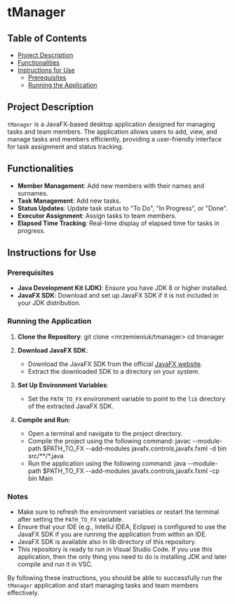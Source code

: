 # tManager

## Table of Contents
- [Project Description](#project-description)
- [Functionalities](#functionalities)
- [Instructions for Use](#instructions-for-use)
  - [Prerequisites](#prerequisites)
  - [Running the Application](#running-the-application)

## Project Description
`tManager` is a JavaFX-based desktop application designed for managing tasks and team members. The application allows users to add, view, and manage tasks and members efficiently, providing a user-friendly interface for task assignment and status tracking.

## Functionalities
- **Member Management**: Add new members with their names and surnames.
- **Task Management**: Add new tasks.
- **Status Updates**: Update task status to "To Do", "In Progress", or "Done".
- **Executor Assignment**: Assign tasks to team members.
- **Elapsed Time Tracking**: Real-time display of elapsed time for tasks in progress.

## Instructions for Use

### Prerequisites
- **Java Development Kit (JDK)**: Ensure you have JDK 8 or higher installed.
- **JavaFX SDK**: Download and set up JavaFX SDK if it is not included in your JDK distribution.

### Running the Application
1. **Clone the Repository**:
    git clone <mrzemieniuk/tmanager>
    cd tmanager

2. **Download JavaFX SDK**:
    - Download the JavaFX SDK from the official [JavaFX website](https://openjfx.io/).
    - Extract the downloaded SDK to a directory on your system.

3. **Set Up Environment Variables**:
    - Set the `PATH_TO_FX` environment variable to point to the `lib` directory of the extracted JavaFX SDK.

4. **Compile and Run**:
    - Open a terminal and navigate to the project directory.
    - Compile the project using the following command:
      javac --module-path $PATH_TO_FX --add-modules javafx.controls,javafx.fxml -d bin src/**/*.java
    - Run the application using the following command:
      java --module-path $PATH_TO_FX --add-modules javafx.controls,javafx.fxml -cp bin Main

### Notes
- Make sure to refresh the environment variables or restart the terminal after setting the `PATH_TO_FX` variable.
- Ensure that your IDE (e.g., IntelliJ IDEA, Eclipse) is configured to use the JavaFX SDK if you are running the application from within an IDE.
- JavaFX SDK is available also in lib directory of this repository.
- This repository is ready to run in Visual Studio Code. If you use this application, then the only thing you need to do is installing JDK and later compile and run it in VSC.

By following these instructions, you should be able to successfully run the `tManager` application and start managing tasks and team members effectively.
